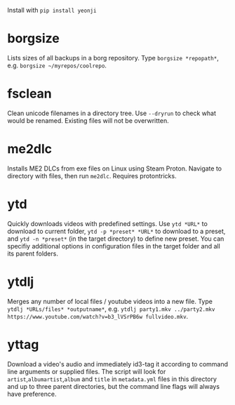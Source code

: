 Install with `pip install yeonji`

# borgsize

Lists sizes of all backups in a borg repository. Type `borgsize *repopath*`, e.g. `borgsize ~/myrepos/coolrepo`.

# fsclean

Clean unicode filenames in a directory tree. Use `--dryrun` to check what would be renamed. Existing files will not be overwritten.

# me2dlc

Installs ME2 DLCs from exe files on Linux using Steam Proton. Navigate to directory with files, then run `me2dlc`. Requires protontricks.

# ytd

Quickly downloads videos with predefined settings. Use `ytd *URL*` to download to current folder, `ytd -p *preset* *URL*` to download to a preset, and `ytd -n *preset*` (in the target directory) to define new preset. You can specifiy additional options in configuration files in the target folder and all its parent folders.

# ytdlj

Merges any number of local files / youtube videos into a new file. Type `ytdlj *URLs/files* *outputname*`, e.g. `ytdlj party1.mkv ../party2.mkv https://www.youtube.com/watch?v=b3_lVSrPB6w fullvideo.mkv`.

# yttag

Download a video's audio and immediately id3-tag it according to command line arguments or supplied files. The script will look for `artist`,`albumartist`,`album` and `title` in `metadata.yml` files in this directory and up to three parent directories, but the command line flags will always have preference.
